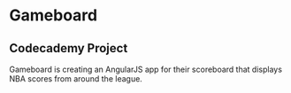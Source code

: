 # Gameboard

## Codecademy Project

Gameboard is creating an AngularJS app for their scoreboard that displays NBA scores from around the league.